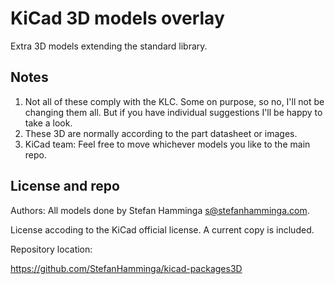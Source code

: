 # KiCad 3D models overlay

Extra 3D models extending the standard library.

## Notes

1. Not all of these comply with the KLC. Some on purpose, so no, I'll not be changing them all. But if you have individual suggestions I'll be happy to take a look.
2. These 3D are normally according to the part datasheet or images.
3. KiCad team: Feel free to move whichever models you like to the main repo.



## License and repo

Authors: All models done by Stefan Hamminga <s@stefanhamminga.com>.

License accoding to the KiCad official license. A current copy is included.

Repository location:

https://github.com/StefanHamminga/kicad-packages3D

